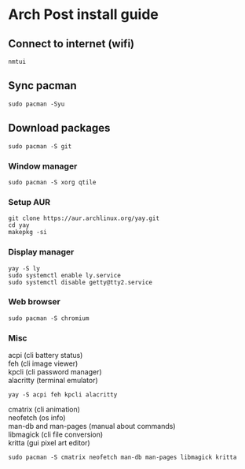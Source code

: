 # Arch Post install guide
## Connect to internet (wifi)
```
nmtui
```

## Sync pacman
```
sudo pacman -Syu
```

## Download packages
```
sudo pacman -S git
```

### Window manager
```
sudo pacman -S xorg qtile
```
### Setup AUR
```
git clone https://aur.archlinux.org/yay.git
cd yay
makepkg -si
```
### Display manager
```
yay -S ly
sudo systemctl enable ly.service
sudo systemctl disable getty@tty2.service
```
### Web browser
```
sudo pacman -S chromium
```
### Misc 
acpi (cli battery status)</br>
feh (cli image viewer)</br>
kpcli (cli password manager)</br>
alacritty (terminal emulator)
```
yay -S acpi feh kpcli alacritty
```
cmatrix (cli animation)</br>
neofetch (os info)</br>
man-db and man-pages (manual about commands)</br>
libmagick (cli file conversion)</br>
kritta (gui pixel art editor)
```
sudo pacman -S cmatrix neofetch man-db man-pages libmagick kritta
```
